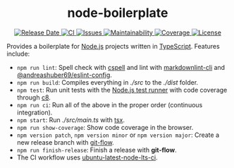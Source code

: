 <h1 align="center">
  node-boilerplate
</h1>
<p align="center">
  <a href="https://github.com/andreashuber69/node-boilerplate/releases">
    <img src="https://img.shields.io/github/release-date/andreashuber69/node-boilerplate.svg" alt="Release Date">
  </a>
  <a href="https://github.com/andreashuber69/node-boilerplate/actions/workflows/ci.yml">
    <img src="https://github.com/andreashuber69/node-boilerplate/actions/workflows/ci.yml/badge.svg" alt="CI">
  </a>
  <a href="https://github.com/andreashuber69/node-boilerplate/issues">
    <img src="https://img.shields.io/github/issues-raw/andreashuber69/node-boilerplate.svg" alt="Issues">
  </a>
  <a href="https://codeclimate.com/github/andreashuber69/node-boilerplate/maintainability">
    <img src="https://api.codeclimate.com/v1/badges/f3afec1c547d0c33bf94/maintainability" alt="Maintainability">
  </a>
  <a href="https://coveralls.io/github/andreashuber69/node-boilerplate?branch=develop">
    <img src="https://coveralls.io/repos/github/andreashuber69/node-boilerplate/badge.svg?branch=develop" alt="Coverage">
  </a>
  <a href="https://github.com/andreashuber69/node-boilerplate/blob/develop/LICENSE">
    <img src="https://img.shields.io/github/license/andreashuber69/node-boilerplate.svg" alt="License">
  </a>
</p>

Provides a boilerplate for [Node.js](https://nodejs.org/) projects written in
[TypeScript](https://www.typescriptlang.org/). Features include:

- `npm run lint`: Spell check with [cspell](https://www.npmjs.com/package/cspell) and lint with
  [markdownlint-cli](https://www.npmjs.com/package/markdownlint-cli) and
  [@andreashuber69/eslint-config](https://www.npmjs.com/package/@andreashuber69/eslint-config).
- `npm run build`: Compiles everything in *./src* to the *./dist* folder.
- `npm test`: Run unit tests with the [Node.js test runner](https://nodejs.org/docs/latest-v20.x/api/test.html) with
  code coverage through [c8](https://www.npmjs.com/package/c8).
- `npm run ci`: Run all of the above in the proper order (continuous integration).
- `npm start`: Run *./src/main.ts* with [tsx](https://www.npmjs.com/package/tsx).
- `npm run show-coverage`: Show code coverage in the browser.
- `npm version patch`, `npm version minor` or `npm version major`: Create a new release branch with
  [git-flow](https://nvie.com/posts/a-successful-git-branching-model/).
- `npm run finish-release`: Finish a release with **git-flow**.
- The CI workflow uses
  [ubuntu-latest-node-lts-ci](https://github.com/andreashuber69/actions/blob/master/.github/workflows/ubuntu-latest-node-lts-ci.yml).
